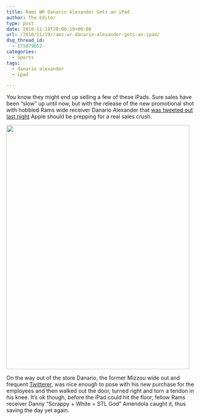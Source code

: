 ```yaml
---
title: Rams WR Danario Alexander Gets an iPad
author: The Editor
type: post
date: 2010-11-19T20:00:19+00:00
url: /2010/11/19/rams-wr-danario-alexander-gets-an-ipad/
dsq_thread_id:
  - 175879652
categories:
  - Sports
tags:
  - danario alexander
  - ipad

---
```

You know they might end up selling a few of these iPads. Sure sales have been &#8220;slow&#8221; up until now, but with the release of the new promotional shot with hobbled Rams wide receiver Danario Alexander that <a href="https://twitter.com/#!/trent714/status/5455163317821440" target="_blank">was tweeted out last night</a> Apple should be prepping for a real sales crush.

[<img class="aligncenter size-full wp-image-7934" title="6bmr" src="http://media.punchingkitty.com/wordpress/2010/11/6bmr.jpeg" alt="" width="478" height="640" />][1]

On the way out of the store Danario, the former Mizzou wide out and frequent <a href="http://twitter.com/#!/d_alexander84" target="_blank">Twitterer</a>, was nice enough to pose with his new purchase for the employees and then walked out the door, turned right and torn a tendon in his knee. It&#8217;s ok though, before the iPad could hit the floor, fellow Rams receiver Danny &#8220;Scrappy + White = STL God&#8221; Amendola caught it, thus saving the day yet again.

 [1]: http://media.punchingkitty.com/wordpress/2010/11/6bmr.jpeg